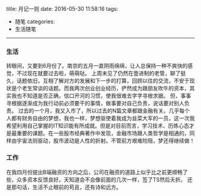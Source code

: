 title: 月记一则
date: 2016-05-30 11:58:16
tags:
- 随笔
categories:
- 生活随笔
---
### 生活
转眼间，又要到6月份了。南京的五月一直阴雨绵绵，让人总保持一种不爽快的感觉，不过现在就要过去啦，萌萌哒。
上周末见了仍然在壹进制的老管，聊了挺久，话题依旧，互相了解对方的发展和下一步的打算，回顾以往的交流，不安于现状是个老生常谈的话题。而我两次创业创业经历，俨然成为跟朋友吹牛的资本，其实我也不知道是否正确，信口开河的习惯，使我很难去字字寻根求据。
但，事事寻根据逐渐成为我行动前必须要干的事情，做事要对自己负责，说话要对别人负责。
过去的一个月，我又入市了，所以过去的N篇文章都跟金融有关。几乎每个人都有财务自由的梦想，我也一样，梦想驱使着我成为韭菜大军的一员，这一次我希望利用自己掌握的IT知识能有所成就。但是对目前而言，学习技术、历练心态才是最重要的课题。在一些股市经典著作中发现，金融市场跟人类哲学是相通的，同样由宇宙法则驱动，股市波动是人性的折射。不管前方艰难险阻，梦还得继续做！
### 工作
在我四月份提出B端融资的方向之后，公司在融资的道路上似乎比之前更顺畅了些，众多资本反馈良好。天知道会不会像前面的几次一样，签了TS然后夭折。
还是那句话，生活不止眼前的苟且，还有诗和远方。